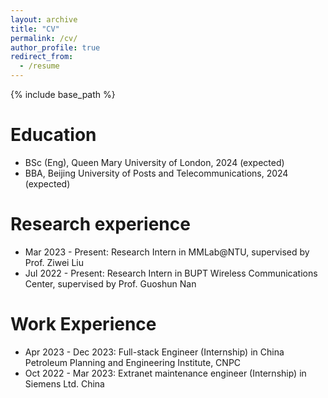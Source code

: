 ```yaml
---
layout: archive
title: "CV"
permalink: /cv/
author_profile: true
redirect_from:
  - /resume
---
```


{% include base_path %}

Education
======
* BSc (Eng), Queen Mary University of London, 2024 (expected)
* BBA, Beijing University of Posts and Telecommunications, 2024 (expected)

Research experience
======
* Mar 2023 - Present: Research Intern in MMLab@NTU, supervised by Prof. Ziwei Liu
* Jul 2022 - Present: Research Intern in BUPT Wireless Communications Center, supervised by Prof. Guoshun Nan
  
Work Experience
======
* Apr 2023 - Dec 2023: Full-stack Engineer (Internship) in China Petroleum Planning and Engineering Institute, CNPC
* Oct 2022 - Mar 2023: Extranet maintenance engineer (Internship) in Siemens Ltd. China


